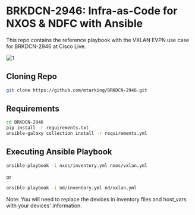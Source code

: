 # BRKDCN-2946: Infra-as-Code for NXOS & NDFC with Ansible

This repo contains the reference playbook with the VXLAN EVPN use case for BRKDCN-2946 at Cisco Live.

![1](./assets/brkdcn-2946-vxlan-evpn-topology.png)

## Cloning Repo

```bash
git clone https://github.com/mtarking/BRKDCN-2946.git
```

## Requirements
```bash
cd BRKDCN-2946
pip install -r requirements.txt
ansible-galaxy collection install -r requirements.yml
```

## Executing Ansible Playbook

```bash
ansible-playbook -i nxos/inventory.yml nxos/vxlan.yml
```

or

```bash
ansible-playbook -i nd/inventory.yml nd/vxlan.yml
```


Note: You will need to replace the devices in inventory files and host_vars with your devices' information.
